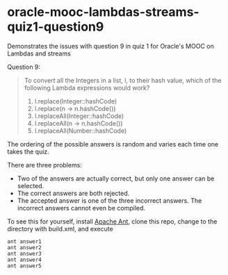# oracle-mooc-lambdas-streams-quiz1-question9
Demonstrates the issues with question 9 in quiz 1 for Oracle's MOOC on Lambdas and streams

Question 9:

> To convert all the Integers in a list, l, to their hash value, which of the following Lambda expressions would work?
> 
> 1. l.replace(Integer::hashCode)
> 2. l.replace(n -> n.hashCode())
> 3. l.replaceAll(Integer::hashCode)
> 4. l.replaceAll(n -> n.hashCode())
> 5. l.replaceAll(Number::hashCode)

The ordering of the possible answers is random and varies each time one takes the quiz.

There are three problems:

* Two of the answers are actually correct, but only one answer can be selected.
* The correct answers are both rejected.
* The accepted answer is one of the three incorrect answers.  The incorrect answers cannot even be compiled.

To see this for yourself, install [Apache Ant](http://ant.apache.org/), clone this repo, change to the directory with build.xml, and execute

```
ant answer1
ant answer2
ant answer3
ant answer4
ant answer5
```
